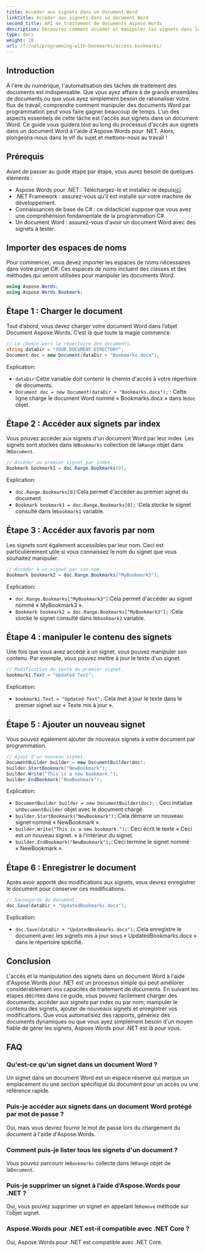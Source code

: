 ```yaml
---
title: Accéder aux signets dans un document Word
linktitle: Accéder aux signets dans un document Word
second_title: API de traitement de documents Aspose.Words
description: Découvrez comment accéder et manipuler les signets dans les documents Word à l'aide d'Aspose.Words pour .NET avec ce guide détaillé étape par étape.
type: docs
weight: 10
url: /fr/net/programming-with-bookmarks/access-bookmarks/
---
```

## Introduction

À l'ère du numérique, l'automatisation des tâches de traitement des documents est indispensable. Que vous ayez affaire à de grands ensembles de documents ou que vous ayez simplement besoin de rationaliser votre flux de travail, comprendre comment manipuler des documents Word par programmation peut vous faire gagner beaucoup de temps. L'un des aspects essentiels de cette tâche est l'accès aux signets dans un document Word. Ce guide vous guidera tout au long du processus d'accès aux signets dans un document Word à l'aide d'Aspose.Words pour .NET. Alors, plongeons-nous dans le vif du sujet et mettons-nous au travail !

## Prérequis

Avant de passer au guide étape par étape, vous aurez besoin de quelques éléments :

-  Aspose.Words pour .NET : Téléchargez-le et installez-le depuis[ici](https://releases.aspose.com/words/net/).
- .NET Framework : assurez-vous qu’il est installé sur votre machine de développement.
- Connaissances de base de C# : ce didacticiel suppose que vous avez une compréhension fondamentale de la programmation C#.
- Un document Word : assurez-vous d'avoir un document Word avec des signets à tester.

## Importer des espaces de noms

Pour commencer, vous devez importer les espaces de noms nécessaires dans votre projet C#. Ces espaces de noms incluent des classes et des méthodes qui seront utilisées pour manipuler les documents Word.

```csharp
using Aspose.Words;
using Aspose.Words.Bookmark;
```

## Étape 1 : Charger le document

Tout d’abord, vous devez charger votre document Word dans l’objet Document Aspose.Words. C’est là que toute la magie commence.

```csharp
// Le chemin vers le répertoire des documents.
string dataDir = "YOUR DOCUMENT DIRECTORY";
Document doc = new Document(dataDir + "Bookmarks.docx");
```

Explication:
- `dataDir`:Cette variable doit contenir le chemin d'accès à votre répertoire de documents.
- `Document doc = new Document(dataDir + "Bookmarks.docx");` : Cette ligne charge le document Word nommé « Bookmarks.docx » dans le`doc` objet.

## Étape 2 : Accéder aux signets par index

 Vous pouvez accéder aux signets d'un document Word par leur index. Les signets sont stockés dans le`Bookmarks` collection de la`Range` objet dans le`Document`.

```csharp
// Accéder au premier signet par index.
Bookmark bookmark1 = doc.Range.Bookmarks[0];
```

Explication:
- `doc.Range.Bookmarks[0]`:Cela permet d'accéder au premier signet du document.
- `Bookmark bookmark1 = doc.Range.Bookmarks[0];` :Cela stocke le signet consulté dans le`bookmark1` variable.

## Étape 3 : Accéder aux favoris par nom

Les signets sont également accessibles par leur nom. Ceci est particulièrement utile si vous connaissez le nom du signet que vous souhaitez manipuler.

```csharp
// Accéder à un signet par son nom.
Bookmark bookmark2 = doc.Range.Bookmarks["MyBookmark3"];
```

Explication:
- `doc.Range.Bookmarks["MyBookmark3"]`:Cela permet d'accéder au signet nommé « MyBookmark3 ».
- `Bookmark bookmark2 = doc.Range.Bookmarks["MyBookmark3"];` :Cela stocke le signet consulté dans le`bookmark2` variable.

## Étape 4 : manipuler le contenu des signets

Une fois que vous avez accédé à un signet, vous pouvez manipuler son contenu. Par exemple, vous pouvez mettre à jour le texte d'un signet.

```csharp
// Modification du texte du premier signet.
bookmark1.Text = "Updated Text";
```

Explication:
- `bookmark1.Text = "Updated Text";`:Cela met à jour le texte dans le premier signet sur « Texte mis à jour ».

## Étape 5 : Ajouter un nouveau signet

Vous pouvez également ajouter de nouveaux signets à votre document par programmation.

```csharp
// Ajout d'un nouveau signet.
DocumentBuilder builder = new DocumentBuilder(doc);
builder.StartBookmark("NewBookmark");
builder.Write("This is a new bookmark.");
builder.EndBookmark("NewBookmark");
```

Explication:
- `DocumentBuilder builder = new DocumentBuilder(doc);` : Ceci initialise un`DocumentBuilder` objet avec le document chargé.
- `builder.StartBookmark("NewBookmark");`:Cela démarre un nouveau signet nommé « NewBookmark ».
- `builder.Write("This is a new bookmark.");`: Ceci écrit le texte « Ceci est un nouveau signet. » à l'intérieur du signet.
- `builder.EndBookmark("NewBookmark");`: Ceci termine le signet nommé « NewBookmark ».

## Étape 6 : Enregistrer le document

Après avoir apporté des modifications aux signets, vous devrez enregistrer le document pour conserver ces modifications.

```csharp
// Sauvegarde du document.
doc.Save(dataDir + "UpdatedBookmarks.docx");
```

Explication:
- `doc.Save(dataDir + "UpdatedBookmarks.docx");`:Cela enregistre le document avec les signets mis à jour sous « UpdatedBookmarks.docx » dans le répertoire spécifié.

## Conclusion

L'accès et la manipulation des signets dans un document Word à l'aide d'Aspose.Words pour .NET est un processus simple qui peut améliorer considérablement vos capacités de traitement de documents. En suivant les étapes décrites dans ce guide, vous pouvez facilement charger des documents, accéder aux signets par index ou par nom, manipuler le contenu des signets, ajouter de nouveaux signets et enregistrer vos modifications. Que vous automatisiez des rapports, génériez des documents dynamiques ou que vous ayez simplement besoin d'un moyen fiable de gérer les signets, Aspose.Words pour .NET est là pour vous.

## FAQ

### Qu'est-ce qu'un signet dans un document Word ?
Un signet dans un document Word est un espace réservé qui marque un emplacement ou une section spécifique du document pour un accès ou une référence rapide.

### Puis-je accéder aux signets dans un document Word protégé par mot de passe ?
Oui, mais vous devrez fournir le mot de passe lors du chargement du document à l'aide d'Aspose.Words.

### Comment puis-je lister tous les signets d'un document ?
 Vous pouvez parcourir le`Bookmarks` collecte dans le`Range` objet de la`Document`.

### Puis-je supprimer un signet à l’aide d’Aspose.Words pour .NET ?
 Oui, vous pouvez supprimer un signet en appelant le`Remove` méthode sur l'objet signet.

### Aspose.Words pour .NET est-il compatible avec .NET Core ?
Oui, Aspose.Words pour .NET est compatible avec .NET Core.
